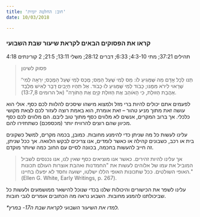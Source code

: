 ```yaml
---
title: 'חוב: החלטה יומית'
date: 10/03/2018

---
```


### קראו את הפסוקים הבאים לקראת שיעור שבת השבועי
תהילים 37:21; מתי 4:3-10; 6:33; דברים 28:12; משלי 13:11; 21:5; 2 קורינתים 4:18

> <p>פסוק לשינון</p>
> "ּתְנּו לְכָל אָדָם מַה ּׁשֶּמַּגִיעַ לֹו: מַס לְמִי ׁשֶעַל הַּמַס; מֶכֶס לְמִי ׁשֶעַל הַּמֶכֶס; יִרְאָה לְמִי ׁשֶרָאּוי לִירֹא מִּמֶּנּו; ּכָבֹוד לְמִי ׁשֶּמַּגִיעַ לֹו ּכָבֹוד. אַל ּתִהְיּו חַּיָבִים ּדָבָר לְאִיׁש מִּלְבַד אַהֲבַת הַּזּולַת, ּכִי הָאֹוהֵב אֶת הַּזּולַת קִּיֵם אֶת הַּתֹורָה" (אל הרומים 13:7,8).

לפעמים אתם יכולים להיות ברי מזל ולמצוא מישהו שיסכים להלוות לכם כסף. אולי הוא עושה זאת מתוך מניע טהור – זאת אומרת, הוא באמת רוצה לעזור לכם לצאת מקושי כלכלי. אך ברוב המקרים, אנשים לא מלווים כסף מתוך טוב ליבם. הם מלווים לכם כסף מכיוון שהם רוצים להרוויח יותר (מכספכם) כשתחזירו להם. 

עלינו לעשות כל מה שניתן כדי להימנע מחובות. כמובן, בכמה מקרים, למשל כשקונים בית או רכב, כשבונים קהילה או כאשר לומדים, אנו צריכים לבקש הלוואה. אך ככל שניתן, זה חייב להעשות בחכמה,  בכוונה לסיים עם החוב כמה שיותר מוקדם.

> <p></p>
> אך עלינו להיות זהירים. כאשר אנו מוציאים כסף שאין לנו, אנו נכנסים לשביל המוביל את עמו של אלוהים לעשות את "החמדנות ואהבת אוצרות העולם תכונות האופי השולטים. ככל שתכונות האופי הללו ישלטו, ישועה וחסד לא יפעלו בחיינו." (Ellen G. White, Early Writings, p. 267).

עלינו לשפר את הכישורים והיכולות שלנו בכדי שנוכל להישאר ממושמעים ולעשות כל שביכולתנו להמנע מחובות. השבוע נראה מה הכתובים אומרים לגבי חובות.

_*למדו את השיעור השבועי לקראת שבת ה17- במרץ._